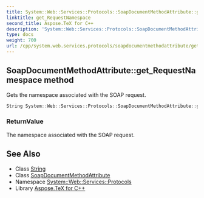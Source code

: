 ```yaml
---
title: System::Web::Services::Protocols::SoapDocumentMethodAttribute::get_RequestNamespace method
linktitle: get_RequestNamespace
second_title: Aspose.TeX for C++
description: 'System::Web::Services::Protocols::SoapDocumentMethodAttribute::get_RequestNamespace method. Gets the namespace associated with the SOAP request in C++.'
type: docs
weight: 700
url: /cpp/system.web.services.protocols/soapdocumentmethodattribute/get_requestnamespace/
---
```

## SoapDocumentMethodAttribute::get_RequestNamespace method


Gets the namespace associated with the SOAP request.

```cpp
String System::Web::Services::Protocols::SoapDocumentMethodAttribute::get_RequestNamespace()
```


### ReturnValue

The namespace associated with the SOAP request.

## See Also

* Class [String](../../../system/string/)
* Class [SoapDocumentMethodAttribute](../)
* Namespace [System::Web::Services::Protocols](../../)
* Library [Aspose.TeX for C++](../../../)
